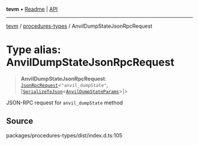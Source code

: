 **tevm** • [Readme](../../README.md) \| [API](../../modules.md)

***

[tevm](../../README.md) / [procedures-types](../README.md) / AnvilDumpStateJsonRpcRequest

# Type alias: AnvilDumpStateJsonRpcRequest

> **AnvilDumpStateJsonRpcRequest**: [`JsonRpcRequest`](../../index/type-aliases/JsonRpcRequest.md)\<`"anvil_dumpState"`, [[`SerializeToJson`](SerializeToJson.md)\<[`AnvilDumpStateParams`](../../actions-types/type-aliases/AnvilDumpStateParams.md)\>]\>

JSON-RPC request for `anvil_dumpState` method

## Source

packages/procedures-types/dist/index.d.ts:105
